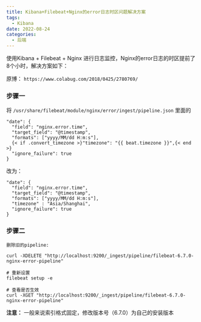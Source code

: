 ```yaml
---
title: Kibana+Filebeat+Nginx的error日志时区问题解决方案
tags: 
  - Kibana
date: 2022-08-24
categories:
  - 后端
---
```


使用Kibana + Filebeat + Nginx 进行日志监控，Nginx的error日志的时区提前了8个小时，解决方案如下：

原博： `https://www.colabug.com/2018/0425/2780769/`

### 步骤一
将 `/usr/share/filebeat/module/nginx/error/ingest/pipeline.json` 里面的
```
"date": {
  "field": "nginx.error.time",
  "target_field": "@timestamp",
  "formats": ["yyyy/MM/dd H:m:s"],
  {< if .convert_timezone >}"timezone": "{{ beat.timezone }}",{< end >}
  "ignore_failure": true
}
```
改为：
```
"date": {
  "field": "nginx.error.time",
  "target_field": "@timestamp",
  "formats": ["yyyy/MM/dd H:m:s"],
  "timezone" : "Asia/Shanghai",
  "ignore_failure": true
}
```

### 步骤二
```
删除旧的pipeline:

curl -XDELETE "http://localhost:9200/_ingest/pipeline/filebeat-6.7.0-nginx-error-pipeline"

# 重新设置
filebeat setup -e

# 查看是否生效
curl -XGET "http://localhost:9200/_ingest/pipeline/filebeat-6.7.0-nginx-error-pipeline"
```
**注意：** 一般来说索引格式固定，修改版本号（6.7.0）为自己的安装版本
